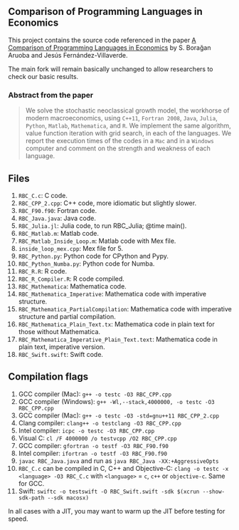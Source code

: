 ﻿## Comparison of Programming Languages in Economics

This project contains the source code referenced in the paper [A Comparison of
Programming Languages in Economics][1] by S. Borağan Aruoba and Jesús
Fernández-Villaverde.

The main fork will remain basically unchanged to allow researchers to check our
basic results.

### Abstract from the paper

> We solve the stochastic neoclassical growth model, the workhorse of modern
> macroeconomics, using `C++11`, `Fortran 2008`, `Java`, `Julia`, `Python`,
> `Matlab`, `Mathematica`, and `R`. We implement the same algorithm, value
> function iteration with grid search, in each of the languages. We report the
> execution times of the codes in a `Mac` and in a `Windows` computer and
> comment on the strength and weakness of each language.

## Files

1. `RBC_C.c`: C code. 
2. `RBC_CPP_2.cpp`: C++ code, more idiomatic but slightly slower.
3. `RBC_F90.f90`: Fortran code.
4. `RBC_Java.java`: Java code.
5. `RBC_Julia.jl`: Julia code, to run RBC_Julia; @time main().
6. `RBC_Matlab.m`: Matlab code.
7. `RBC_Matlab_Inside_Loop.m`: Matlab code with Mex file.
8. `inside_loop_mex.cpp`: Mex file for 5.
9. `RBC_Python.py`: Python code for CPython and Pypy.
10. `RBC_Python_Numba.py`: Python code for Numba.
11. `RBC_R.R`: R code.
12. `RBC_R_Compiler.R`: R code compiled.
13. `RBC_Mathematica`: Mathematica code.
14. `RBC_Mathematica_Imperative`: Mathematica code with imperative structure.
15. `RBC_Mathematica_PartialCompilation`: Mathematica code with imperative
    structure and partial compilation.
16. `RBC_Mathematica_Plain_Text.tx`: Mathematica code in plain text for those
    without Mathematica.
17. `RBC_Mathematica_Imperative_Plain_Text.text`: Mathematica code in plain
    text, imperative version.
18. `RBC_Swift.swift`: Swift code.

## Compilation flags

1. GCC compiler (Mac): `g++ -o testc -O3 RBC_CPP.cpp`
2. GCC compiler (Windows): `g++ -Wl,--stack,4000000, -o testc -O3 RBC_CPP.cpp`
3. GCC compiler (Mac): `g++ -o testc -O3 -std=gnu++11 RBC_CPP_2.cpp`
4. Clang compiler: `clang++ -o testclang -O3 RBC_CPP.cpp`
5. Intel compiler: `icpc -o testc -O3 RBC_CPP.cpp`
6. Visual C: `cl /F 4000000 /o testvcpp /O2 RBC_CPP.cpp`
7. GCC compiler: `gfortran -o testf -O3 RBC_F90.f90`
8. Intel compiler: `ifortran -o testf -O3 RBC_F90.f90`
9. `javac RBC_Java.java` and run as `java RBC_Java -XX:+AggressiveOpts`
10. `RBC_C.c` can be compiled in C, C++ and Objective-C: `clang -o testc -x <language> -O3 RBC_C.c` with `<language>` = `c`, `c++` or `objective-c`. Same for GCC.
11. Swift: `swiftc -o testswift -O RBC_Swift.swift -sdk $(xcrun --show-sdk-path --sdk macosx)`

In all cases with a JIT, you may want to warm up the JIT before testing for
speed.

[1]: http://economics.sas.upenn.edu/~jesusfv/comparison_languages.pdf
